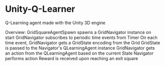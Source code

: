 # Unity-Q-Learner
Q-Learning agent made with the Unity 3D engine

Overview:
GridSquareAgentSpawn spawns a GridNavigator instance on start
GridNavigator subscribes to periodic time events from Timer
On each time event, GridNavigator gets a GridState encoding from the Grid
GridState is passed to the Navigator's QLearningAgent instance
GridNavigator gets an action from the QLearningAgent based on the current State
Navigator performs action
Reward is received upon reaching an exit square
